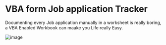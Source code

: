 # VBA form Job application Tracker
 Documenting every Job application manually in a worksheet is really boring, a VBA Enabled Workbook can maake you Life really Easy.

![image](Input_Form)
